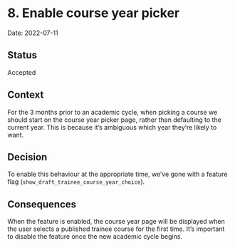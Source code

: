# 8. Enable course year picker

Date: 2022-07-11

## Status

Accepted

## Context

For the 3 months prior to an academic cycle, when picking a course we should start on the course year picker
page, rather than defaulting to the current year. This is because it’s ambiguous which year they’re likely to want.

## Decision

To enable this behaviour at the appropriate time, we’ve gone with a feature flag (`show_draft_trainee_course_year_choice`).

## Consequences

When the feature is enabled, the course year page will be displayed when the user selects a published trainee
course for the first time. It’s important to disable the feature once the new academic cycle begins.
